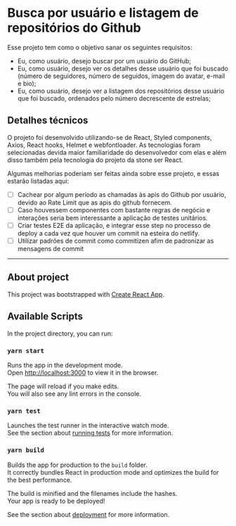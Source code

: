# Busca por usuário e listagem de repositórios do Github

Esse projeto tem como o objetivo sanar os seguintes requisitos:

- Eu, como usuário, desejo buscar por um usuário do GitHub;
- Eu, como usuário, desejo ver os detalhes desse usuário que foi buscado (número de seguidores, número de seguidos, imagem do avatar, e-mail e bio);
- Eu, como usuário, desejo ver a listagem dos repositórios desse usuário que foi buscado, ordenados pelo número decrescente de estrelas;

## Detalhes técnicos

O projeto foi desenvolvido utilizando-se de React, Styled components, Axios, React hooks, Helmet e webfontloader. As tecnologias foram selecionadas devida maior familiaridade do desenvolvedor com elas e além disso também pela tecnologia do projeto da stone ser React.

Algumas melhorias poderiam ser feitas ainda sobre esse projeto, e essas estarão listadas aqui:

- [ ] Cachear por algum período as chamadas às apis do Github por usuário, devido ao Rate Limit que as apis do github fornecem.
- [ ] Caso houvessem componentes com bastante regras de negócio e interações seria bem interessante a aplicação de testes unitários.
- [ ] Criar testes E2E da aplicação, e integrar esse step no processo de deploy a cada vez que houver um commit na esteira do netlify.
- [ ] Utilizar padrões de commit como commitizen afim de padronizar as mensagens de commit

---

## About project

This project was bootstrapped with [Create React App](https://github.com/facebook/create-react-app).

## Available Scripts

In the project directory, you can run:

### `yarn start`

Runs the app in the development mode.<br />
Open [http://localhost:3000](http://localhost:3000) to view it in the browser.

The page will reload if you make edits.<br />
You will also see any lint errors in the console.

### `yarn test`

Launches the test runner in the interactive watch mode.<br />
See the section about [running tests](https://facebook.github.io/create-react-app/docs/running-tests) for more information.

### `yarn build`

Builds the app for production to the `build` folder.<br />
It correctly bundles React in production mode and optimizes the build for the best performance.

The build is minified and the filenames include the hashes.<br />
Your app is ready to be deployed!

See the section about [deployment](https://facebook.github.io/create-react-app/docs/deployment) for more information.
